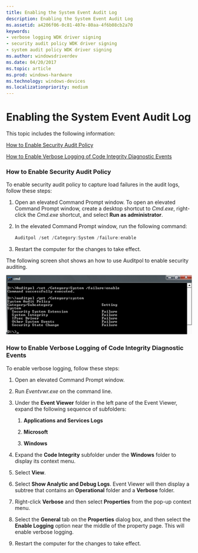 ```yaml
---
title: Enabling the System Event Audit Log
description: Enabling the System Event Audit Log
ms.assetid: a4206f06-0c81-407e-80aa-4f6b08cb2a70
keywords:
- verbose logging WDK driver signing
- security audit policy WDK driver signing
- system audit policy WDK driver signing
ms.author: windowsdriverdev
ms.date: 04/20/2017
ms.topic: article
ms.prod: windows-hardware
ms.technology: windows-devices
ms.localizationpriority: medium
---
```


# Enabling the System Event Audit Log


This topic includes the following information:

[How to Enable Security Audit Policy](#how-to-enable-security-audit-policy)

[How to Enable Verbose Logging of Code Integrity Diagnostic Events](#how-to-enable-verbose-logging-of-code-integrity-diagnostic-events)

### <a href="" id="how-to-enable-security-audit-policy"></a> How to Enable Security Audit Policy

To enable security audit policy to capture load failures in the audit logs, follow these steps:

1.  Open an elevated Command Prompt window. To open an elevated Command Prompt window, create a desktop shortcut to *Cmd.exe*, right-click the *Cmd.exe* shortcut, and select **Run as administrator**.

2.  In the elevated Command Prompt window, run the following command:

    ```cpp
    Auditpol /set /Category:System /failure:enable
    ```

3.  Restart the computer for the changes to take effect.

The following screen shot shows an how to use Auditpol to enable security auditing.

![screen shot of command-prompt window illustrating the use of auditpol to enable security auditing](images/driver-signing-enable-auditpol.png)

### <a href="" id="how-to-enable-verbose-logging-of-code-integrity-diagnostic-events"></a> How to Enable Verbose Logging of Code Integrity Diagnostic Events

To enable verbose logging, follow these steps:

1.  Open an elevated Command Prompt window.

2.  Run *Eventvwr.exe* on the command line.

3.  Under the **Event Viewer** folder in the left pane of the Event Viewer, expand the following sequence of subfolders:

    1.  **Applications and Services Logs**

    2.  **Microsoft**

    3.  **Windows**

4.  Expand the **Code Integrity** subfolder under the **Windows** folder to display its context menu.

5.  Select **View**.

6.  Select **Show Analytic and Debug Logs**. Event Viewer will then display a subtree that contains an **Operational** folder and a **Verbose** folder.

7.  Right-click **Verbose** and then select **Properties** from the pop-up context menu.

8.  Select the **General** tab on the **Properties** dialog box, and then select the **Enable Logging** option near the middle of the property page. This will enable verbose logging.

9.  Restart the computer for the changes to take effect.

 

 





